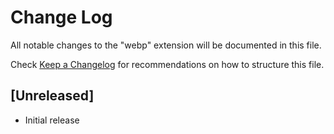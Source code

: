 # Change Log

All notable changes to the "webp" extension will be documented in this file.

Check [Keep a Changelog](http://keepachangelog.com/) for recommendations on how to structure this file.

## [Unreleased]

- Initial release
